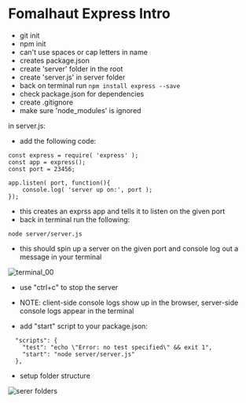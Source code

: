 Fomalhaut Express Intro
===

- git init
- npm init
 - can't use spaces or cap letters in name
 - creates package.json
- create 'server' folder in the root
- create 'server.js' in server folder
- back on terminal run ```npm install express --save```
- check package.json for dependencies
- create .gitignore
- make sure 'node_modules' is ignored

in server.js:

- add the following code:

```
const express = require( 'express' );
const app = express();
const port = 23456;

app.listen( port, function(){
    console.log( 'server up on:', port );
}); 
```
- this creates an exprss app and tells it to listen on the given port
- back in terminal run the following:

```node server/server.js```

- this should spin up a server on the given port and console log out a message in your terminal

![terminal_00](readmeImages/terminal_00.png)

- use "ctrl+c" to stop the server
- NOTE: client-side console logs show up in the browser, server-side console logs appear in the terminal

- add "start" script to your package.json:

```
  "scripts": {
    "test": "echo \"Error: no test specified\" && exit 1",
    "start": "node server/server.js"
  },
```
- setup folder structure

![serer folders](readmeImages/serverSetup.png)